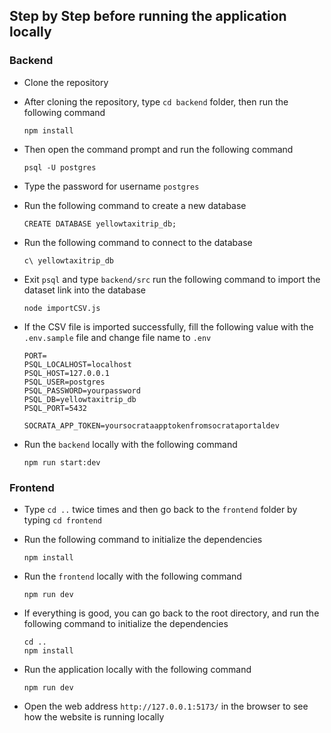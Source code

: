 ## Step by Step before running the application locally

### Backend

- Clone the repository

- After cloning the repository, type `cd backend` folder, then run the following command
  ```
  npm install
  ```
- Then open the command prompt and run the following command
  ```
  psql -U postgres
  ```
- Type the password for username `postgres`
- Run the following command to create a new database
  ```
  CREATE DATABASE yellowtaxitrip_db;
  ```
- Run the following command to connect to the database
  ```
  c\ yellowtaxitrip_db
  ```
- Exit `psql` and type `backend/src` run the following command to import the dataset link into the database
  ```
  node importCSV.js
  ```
- If the CSV file is imported successfully, fill the following value with the `.env.sample` file and change file name to `.env`

  ```
  PORT=
  PSQL_LOCALHOST=localhost
  PSQL_HOST=127.0.0.1
  PSQL_USER=postgres
  PSQL_PASSWORD=yourpassword
  PSQL_DB=yellowtaxitrip_db
  PSQL_PORT=5432

  SOCRATA_APP_TOKEN=yoursocrataapptokenfromsocrataportaldev
  ```

- Run the `backend` locally with the following command
  ```
  npm run start:dev
  ```

### Frontend

- Type `cd ..` twice times and then go back to the `frontend` folder by typing `cd frontend`

- Run the following command to initialize the dependencies
  ```
  npm install
  ```
- Run the `frontend` locally with the following command
  ```
  npm run dev
  ```
- If everything is good, you can go back to the root directory, and run the following command to initialize the dependencies

  ```
  cd ..
  npm install
  ```

- Run the application locally with the following command
  ```
  npm run dev
  ```
- Open the web address `http://127.0.0.1:5173/` in the browser to see how the website is running locally
